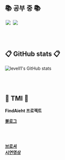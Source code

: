 

## 📚 공부 중 📚 
<img src = "https://img.shields.io/badge/-C%23%20-black?style=flat&logo=C%20Sharp" style="height : auto; margin-left : 2px; margin-right : 2px;"/> <img src="https://img.shields.io/badge/unity%20-%23000000.svg?&style=flat&logo=unity&logoColor=white" style="height : auto; margin-left : 2px; margin-right : 2px;"/>


<br><br>

## 📋 GitHub stats 📋
![levell1's GitHub stats](https://github-readme-stats.vercel.app/api?username=levell1&show_icons=true&theme=vue)

<br><br>

## 📘 TMI 📘

**FindAieht 프로젝트**  

[**블로그**](https://levell1.github.io/)  

<br><br>

[**브로셔**](https://teamsparta.notion.site/Find-Aieht-21da25a1bba54bb695202615261aac52)  
[**시연영상**](https://www.youtube.com/watch?v=OdmmBRaD1U4)
<br>

<!--![image](https://media.giphy.com/media/fb4haewhv8ttpwpfMw/giphy.gif)-->
